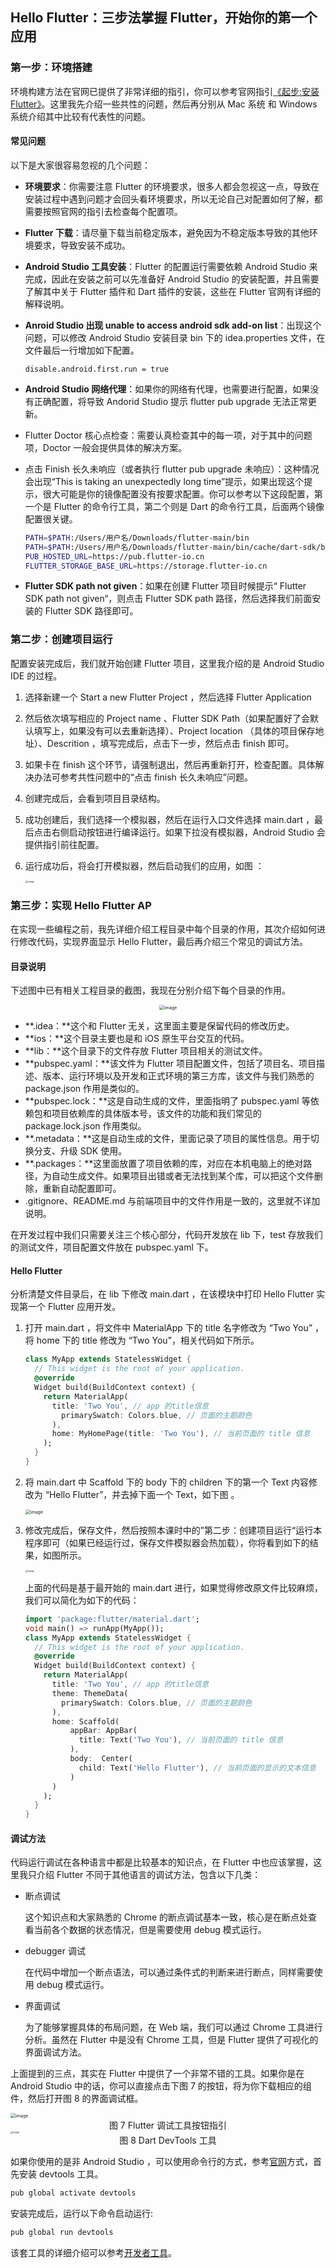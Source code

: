 ## Hello Flutter：三步法掌握 Flutter，开始你的第一个应用



### 第一步：环境搭建

环境构建方法在官网已提供了非常详细的指引，你可以参考官网指引[《起步:安装 Flutter》](https://flutterchina.club/get-started/install/)。这里我先介绍一些共性的问题，然后再分别从 Mac 系统 和 Windows 系统介绍其中比较有代表性的问题。



#### 常见问题

以下是大家很容易忽视的几个问题：

- **环境要求**：你需要注意 Flutter 的环境要求，很多人都会忽视这一点，导致在安装过程中遇到问题才会回头看环境要求，所以无论自己对配置如何了解，都需要按照官网的指引去检查每个配置项。

- **Flutter 下载**：请尽量下载当前稳定版本，避免因为不稳定版本导致的其他环境要求，导致安装不成功。

- **Android Studio 工具安装**：Flutter 的配置运行需要依赖 Android Studio 来完成，因此在安装之前可以先准备好 Android Studio 的安装配置，并且需要了解其中关于 Flutter 插件和 Dart 插件的安装，这些在 Flutter 官网有详细的解释说明。

- **Anroid Studio 出现 unable to access android sdk add-on list**：出现这个问题，可以修改 Android Studio 安装目录 bin 下的 idea.properties 文件，在文件最后一行增加如下配置。

    ```
    disable.android.first.run = true
    ```

- **Android Studio 网络代理**：如果你的网络有代理，也需要进行配置，如果没有正确配置，将导致 Andorid Studio 提示 flutter pub upgrade 无法正常更新。

- Flutter Doctor 核心点检查：需要认真检查其中的每一项，对于其中的问题项，Doctor 一般会提供具体的解决方案。

- 点击 Finish 长久未响应（或者执行 flutter pub upgrade 未响应）：这种情况会出现“This is taking an unexpectedly long time”提示，如果出现这个提示，很大可能是你的镜像配置没有按要求配置。你可以参考以下这段配置，第一个是 Flutter 的命令行工具，第二个则是 Dart 的命令行工具，后面两个镜像配置很关键。

    ```bash
    PATH=$PATH:/Users/用户名/Downloads/flutter-main/bin
    PATH=$PATH:/Users/用户名/Downloads/flutter-main/bin/cache/dart-sdk/bin
    PUB_HOSTED_URL=https://pub.flutter-io.cn
    FLUTTER_STORAGE_BASE_URL=https://storage.flutter-io.cn
    ```

- **Flutter SDK path not given**：如果在创建 Flutter 项目时候提示“ Flutter SDK path not given“，则点击 Flutter SDK path 路径，然后选择我们前面安装的 Flutter SDK 路径即可。



### 第二步：创建项目运行

配置安装完成后，我们就开始创建 Flutter 项目，这里我介绍的是 Android Studio IDE 的过程。

1. 选择新建一个 Start a new Flutter Project ，然后选择 Flutter Application 

2. 然后依次填写相应的 Project name 、Flutter SDK Path（如果配置好了会默认填写上，如果没有可以去重新选择）、Project location （具体的项目保存地址）、Descrition ，填写完成后，点击下一步，然后点击 finish 即可。

3. 如果卡在 finish 这个环节，请强制退出，然后再重新打开，检查配置。具体解决办法可参考共性问题中的“点击 finish 长久未响应”问题。

4. 创建完成后，会看到项目目录结构。

5. 成功创建后，我们选择一个模拟器，然后在运行入口文件选择 main.dart ，最后点击右侧启动按钮进行编译运行。如果下拉没有模拟器，Android Studio 会提供指引前往配置。

6. 运行成功后，将会打开模拟器，然后启动我们的应用，如图 ：

    <img src="../../../Pictures/GraphBed/笔记图片/Ciqc1F7pvsSAKTXCAAGu5cF8GWk440.png" alt="image" style="zoom: 25%;" />





### 第三步：实现 Hello Flutter AP

在实现一些编程之前，我先详细介绍工程目录中每个目录的作用，其次介绍如何进行修改代码，实现界面显示 Hello Flutter，最后再介绍三个常见的调试方法。



#### 目录说明

下述图中已有相关工程目录的截图，我现在分别介绍下每个目录的作用。

<center> <img src="C:%5CUsers%5CPC%5CPictures%5CGraphBed%5C%E7%AC%94%E8%AE%B0%E5%9B%BE%E7%89%87%5CCgqCHl7pvuqAfnGbAAC2vjxyHVc400.png" alt="image" style="zoom:50%;" /></center>

- **.idea：**这个和 Flutter 无关，这里面主要是保留代码的修改历史。
- **ios：**这个目录主要也是和 iOS 原生平台交互的代码。
- **lib：**这个目录下的文件存放 Flutter 项目相关的测试文件。
- **pubspec.yaml：**该文件为 Flutter 项目配置文件，包括了项目名、项目描述、版本、运行环境以及开发和正式环境的第三方库，该文件与我们熟悉的 package.json 作用是类似的。
- **pubspec.lock：**这是自动生成的文件，里面指明了 pubspec.yaml 等依赖包和项目依赖库的具体版本号，该文件的功能和我们常见的 package.lock.json 作用类似。
- **.metadata：**这是自动生成的文件，里面记录了项目的属性信息。用于切换分支、升级 SDK 使用。
- **.packages：**这里面放置了项目依赖的库，对应在本机电脑上的绝对路径，为自动生成文件。如果项目出错或者无法找到某个库，可以把这个文件删除，重新自动配置即可。
- .gitignore、README.md 与前端项目中的文件作用是一致的，这里就不详加说明。



在开发过程中我们只需要关注三个核心部分，代码开发放在 lib 下，test 存放我们的测试文件，项目配置文件放在 pubspec.yaml 下。



#### Hello Flutter

分析清楚文件目录后，在 lib 下修改 main.dart ，在该模块中打印 Hello Flutter 实现第一个 Flutter 应用开发。

1. 打开 main.dart ，将文件中 MaterialApp 下的 title 名字修改为 “Two You” ，将 home 下的 title 修改为 “Two You”，相关代码如下所示。

    ```dart
    class MyApp extends StatelessWidget {
      // This widget is the root of your application.
      @override
      Widget build(BuildContext context) {
        return MaterialApp(
          title: 'Two You', // app 的title信息 
            primarySwatch: Colors.blue, // 页面的主题颜色
          ),
          home: MyHomePage(title: 'Two You'), // 当前页面的 title 信息
        );
      }
    }
    ```

2. 将 main.dart 中 Scaffold 下的 body 下的 children 下的第一个 Text 内容修改为 “Hello Flutter”，并去掉下面一个 Text，如下图 。

    <img src="../../../Pictures/GraphBed/笔记图片/CgqCHl7pvyyAAoyEAAGmjIkimiw325.png" alt="image" style="zoom:50%;" />

3. 修改完成后，保存文件，然后按照本课时中的”第二步：创建项目运行“运行本程序即可（如果已经运行过，保存文件模拟器会热加载），你将看到如下的结果，如图所示。

    <img src="../../../Pictures/GraphBed/笔记图片/CgqCHl7pvzyAHXDxAAGn0n0MOsU471.png" alt="image" style="zoom:25%;" />

    上面的代码是基于最开始的 main.dart 进行，如果觉得修改原文件比较麻烦，我们可以简化为如下的代码：

    ```dart
    import 'package:flutter/material.dart';
    void main() => runApp(MyApp());
    class MyApp extends StatelessWidget {
      // This widget is the root of your application.
      @override
      Widget build(BuildContext context) {
        return MaterialApp(
          title: 'Two You', // app 的title信息 
          theme: ThemeData(
            primarySwatch: Colors.blue, // 页面的主题颜色
          ),
          home: Scaffold(
              appBar: AppBar(
                title: Text('Two You'), // 当前页面的 title 信息
              ),
              body:  Center(
                child: Text('Hello Flutter'), // 当前页面的显示的文本信息
              )
          )
        );
      }
    }
    ```



#### 调试方法

代码运行调试在各种语言中都是比较基本的知识点，在 Flutter 中也应该掌握，这里我只介绍 Flutter 不同于其他语言的调试方法，包含以下几类：

- 断点调试

    这个知识点和大家熟悉的 Chrome 的断点调试基本一致，核心是在断点处查看当前各个数据的状态情况，但是需要使用 debug 模式运行。

- debugger 调试

    在代码中增加一个断点语法，可以通过条件式的判断来进行断点，同样需要使用 debug 模式运行。

- 界面调试

    为了能够掌握具体的布局问题，在 Web 端，我们可以通过 Chrome 工具进行分析。虽然在 Flutter 中是没有 Chrome 工具，但是 Flutter 提供了可视化的界面调试方法。



上面提到的三点，其实在 Flutter 中提供了一个非常不错的工具。如果你是在 Android Studio 中的话，你可以直接点击下图 7 的按钮，将为你下载相应的组件，然后打开图 8 的界面调试框。

<img src="../../../Pictures/GraphBed/笔记图片/Ciqc1F7pv1iADPaQAABwzl3Sgow148.png" alt="image" style="zoom:50%;" />

<center> 图 7 Flutter 调试工具按钮指引 </center>

<img src="../../../Pictures/GraphBed/笔记图片/Ciqc1F7pv2CAVgmvAAMQ0qCy2Nw964.png" alt="image" style="zoom: 25%;" />

<center>图 8 Dart DevTools 工具</center>

如果你使用的是非 Android Studio ，可以使用命令行的方式，参考[官网](https://flutter.cn/docs/development/tools/devtools/cli)方式，首先安装 devtools 工具。

```bash
pub global activate devtools
```

安装完成后，运行以下命令启动运行:

```bash
pub global run devtools
```



该套工具的详细介绍可以参考[开发者工具](https://flutter.cn/docs/development/tools/devtools)。

